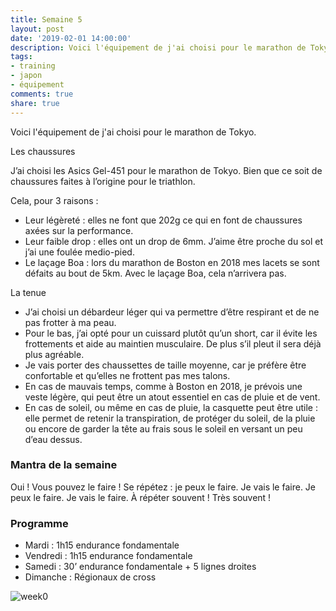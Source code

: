 ```yaml
---
title: Semaine 5
layout: post
date: '2019-02-01 14:00:00'
description: Voici l'équipement de j'ai choisi pour le marathon de Tokyo. 
tags:
- training
- japon
- équipement
comments: true
share: true
---
```


Voici l'équipement de j'ai choisi pour le marathon de Tokyo. 

Les chaussures

J’ai choisi les Asics Gel-451 pour le marathon de Tokyo. Bien que ce soit de chaussures faites à l’origine pour le triathlon.

Cela, pour 3 raisons :
* Leur légèreté : elles ne font que 202g ce qui en font de chaussures axées sur la performance.
* Leur faible drop : elles ont un drop de 6mm. J’aime être proche du sol et j’ai une foulée medio-pied.
* Le laçage Boa : lors du marathon de Boston en 2018 mes lacets se sont défaits au bout de 5km. Avec le laçage Boa, cela n’arrivera pas.

La tenue

* J’ai choisi un débardeur léger qui va permettre d’être respirant et de ne pas frotter à ma peau.
* Pour le bas, j’ai opté pour un cuissard plutôt qu’un short, car il évite les frottements et aide au maintien musculaire. De plus s’il pleut il sera déjà plus agréable.
* Je vais porter des chaussettes de taille moyenne, car je préfère être confortable et qu’elles ne frottent pas mes talons.
* En cas de mauvais temps, comme à Boston en 2018, je prévois une veste légère, qui peut être un atout essentiel en cas de pluie et de vent.
* En cas de soleil, ou même en cas de pluie, la casquette peut être utile : elle permet de retenir la transpiration, de protéger du soleil, de la pluie ou encore de garder la tête au frais sous le soleil en versant un peu d’eau dessus.

### Mantra de la semaine
Oui ! Vous pouvez le faire ! 
Se répétez : je peux le faire. Je vais le faire. Je peux le faire. Je vais le faire. À répéter souvent ! Très souvent ! 

### Programme

* Mardi : 1h15 endurance fondamentale
* Vendredi : 1h15 endurance fondamentale
* Samedi : 30’ endurance fondamentale + 5 lignes droites
* Dimanche : Régionaux de cross

![week0](../../images/week3.jpg)
